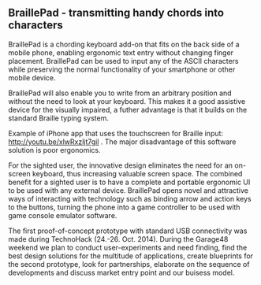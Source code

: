 BraillePad - transmitting handy chords into characters
------------------------------------------------------

BraillePad is a chording keyboard add-on that fits on the back side of a
mobile phone, enabling ergonomic text entry without changing finger
placement. BraillePad can be used to input any of the ASCII
characters while preserving the normal functionality of your smartphone
or other mobile device.

BraillePad will also enable you to write from an arbitrary position and without
the need to look at your keyboard. This makes it a good assistive device for
the visually impaired, a futher advantage is that it builds on the standard
Braille typing system.

Example of iPhone app that uses the touchscreen for Braille input:
http://youtu.be/xlwRxzljt7gil . The major disadvantage of this
software solution is poor ergonomics.

For the sighted user, the innovative design eliminates the need for an
on-screen keyboard, thus increasing valuable screen space. The
combined benefit for a sighted user is to have a complete and portable
ergonomic UI to be used with any external device.
BraillePad opens novel and attractive ways of interacting with technology such as
binding arrow and action keys to the buttons, turning the phone into a
game controller to be used with game console emulator software.

The first proof-of-concept prototype with standard USB connectivity
was made during TechnoHack (24.-26. Oct. 2014). During the Garage48
weekend we plan to conduct user-experiments and need finding, find the
best design solutions for the multitude of applications, create blueprints
for the second prototype, look for partnerships, elaborate on the sequence
of developments and discuss market entry point and our buisess model.
